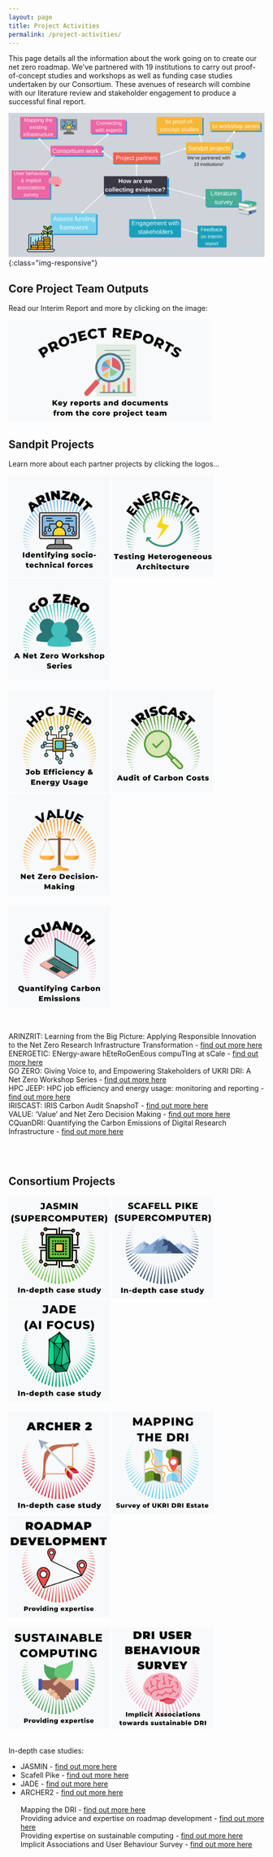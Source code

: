 ```yaml
---
layout: page
title: Project Activities
permalink: /project-activities/
---
```


This page details all the information about the work going on to create our net zero roadmap. 
We've partnered with 19 institutions to carry out proof-of-concept studies and workshops as well as funding case studies undertaken by our Consortium. These avenues of research will combine with our literature review and stakeholder engagement to produce a successful final report.

![project-activities](images/project-activities-canva.svg){:class="img-responsive"} 

## Core Project Team Outputs  <br>

Read our Interim Report and more by clicking on the image: <br>

[<img src="/images/project-reports.png" width="400" height="200" alt="Project Reports - key reports and documents from the core project team">](/reports/) <br>

## Sandpit Projects <br>

Learn more about each partner projects by clicking the logos...

[<img src="/images/arinzrit.png" width="200" height="200" alt="ARINZRIT">](/arinzrit/)
[<img src="/images/energetic.png" width="200" height="200" alt="ENERGETIC">](/energetic/)
[<img src="/images/go-zero.png" width="200" height="200" alt="GO ZERO">](/go-zero/) <br>
&nbsp;<br>
[<img src="/images/hpc-jeep.png" width="200" height="200" alt="HPC JEEP">](/hpc-jeep/) 
[<img src="/images/iriscast.png" width="200" height="200" alt="IRISCAST">](/iriscast/)
[<img src="/images/value.png" width="200" height="200" alt="VALUE">](/value/) <br>
&nbsp;<br>
[<img src="/images/cquandri.png" width="200" height="200" alt="CQUANDRI">](/cquandri/)

&nbsp;<br>

ARINZRIT: Learning from the Big Picture: Applying Responsible Innovation to the Net Zero Research Infrastructure Transformation - [find out more here](/arinzrit/) <br>
ENERGETIC: ENergy-aware hEteRoGenEous compuTIng at sCale - [find out more here](/energetic/) <br>
GO ZERO: Giving Voice to, and Empowering Stakeholders of UKRI DRI: A Net Zero Workshop Series - [find out more here](/go-zero/) <br>
HPC JEEP: HPC job efficiency and energy usage: monitoring and reporting - [find out more here](/hpc-jeep/) <br>
IRISCAST: IRIS Carbon Audit SnapshoT - [find out more here](/iriscast/) <br>
VALUE: ‘Value’ and Net Zero Decision Making - [find out more here](/value/) <br>
CQuanDRI: Quantifying the Carbon Emissions of Digital Research Infrastructure - [find out more here](/cquandri/) <br>

&nbsp;<br>
&nbsp;<br>

## Consortium Projects <br>

[<img src="/images/jasmin.png" width="200" height="200" alt="JASMIN (SUPERCOMPUTER) - An in depth case study">](/jasmin/)
[<img src="/images/scafell-pike.png" width="200" height="200" alt="SCAFELL PIKE (SUPERCOMPUTER)- An in depth case study">](/scafell-pike/)
[<img src="/images/jade.png" width="200" height="200" alt="JADE (AI Focus) - An in depth case study">](/jade/) <br>
&nbsp;<br>
[<img src="/images/archer.png" width="200" height="200" alt="Archer 2">](/archer/)
[<img src="/images/mapping.png" width="200" height="200" alt="Mapping the DRI">](/mapping/)
[<img src="/images/roadmap.png" width="200" height="200" alt="Roadmap Development">](/roadmap-development/)<br>
&nbsp;<br>
[<img src="/images/sustainable.png" width="200" height="200" alt="Sustainable Computing">](/sustainable-computing/)
[<img src="/images/survey.png" width="200" height="200" alt="User Behaviour Survey">](/user-behaviour-survey/) <br>
&nbsp;<br>

In-depth case studies: <br>
   - JASMIN - [find out more here](/jasmin/) <br>
   - Scafell Pike - [find out more here](/scafell-pike/) <br>
   - JADE - [find out more here](/jade/) <br>
   - ARCHER2 - [find out more here](/archer/) <br>
&nbsp;<br>
Mapping the DRI - [find out more here](/mapping/) <br>
Providing advice and expertise on roadmap development - [find out more here](/roadmap-development/) <br>
Providing expertise on sustainable computing - [find out more here](/sustainable-computing/) <br>
Implicit Associations and User Behaviour Survey - [find out more here](/user-behaviour-survey/) <br>
